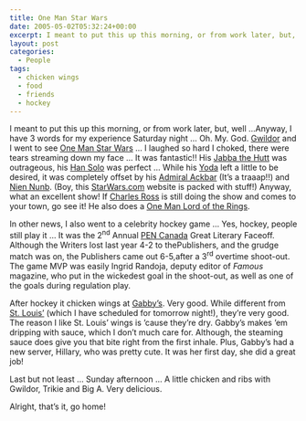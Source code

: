 ```yaml
---
title: One Man Star Wars
date: 2005-05-02T05:32:24+00:00
excerpt: I meant to put this up this morning, or from work later, but, well ...Anyway, I have 3 words for my experience Saturday
layout: post
categories:
  - People
tags:
  - chicken wings
  - food
  - friends
  - hockey
---
```

I meant to put this up this morning, or from work later, but, well &#8230;Anyway, I have 3 words for my experience Saturday night &#8230; Oh. My. God. [Gwildor](http://gwild0r.tumblr.com/) and I went to see [One Man Star Wars](http://www.onemanstarwars.com/) &#8230; I laughed so hard I choked, there were tears streaming down my face &#8230; It was fantastic!! His [Jabba the Hutt](http://www.starwars.com/explore/encyclopedia/characters/jabba/) was outrageous, his [Han Solo](http://www.starwars.com/explore/encyclopedia/characters/hansolo/) was perfect &#8230; While his [Yoda](http://www.starwars.com/explore/encyclopedia/characters/yoda/) left a little to be desired, it was completely offset by his [Admiral Ackbar](http://www.starwars.com/explore/encyclopedia/characters/ackbar/) (It&#8217;s a traaap!!) and [Nien Nunb](http://www.starwars.com/explore/encyclopedia/characters/niennunb/). (Boy, this [StarWars.com](http://www.starwars.com/) website is packed with stuff!) Anyway, what an excellent show! If [Charles Ross](http://www.onemanstarwars.com/) is still doing the show and comes to your town, go see it! He also does a [One Man Lord of the Rings](http://www.onemanlotr.com/).

In other news, I also went to a celebrity hockey game &#8230; Yes, hockey, people still play it &#8230; It was the 2<sup>nd</sup> Annual [PEN Canada](http://www.pencanada.ca/) Great Literary Faceoff. Although the Writers lost last year 4-2 to thePublishers, and the grudge match was on, the Publishers came out 6-5,after a 3<sup>rd</sup> overtime shoot-out. The game MVP was easily Ingrid Randoja, deputy editor of <span style="font-style: italic;">Famous</span> magazine, who put in the wickedest goal in the shoot-out, as well as one of the goals during regulation play.

After hockey it chicken wings at [Gabby&#8217;s](http://www.gabbys.ca/). Very good. While different from [St. Louis&#8217;](http://www.stlouiswings.com/) (which I have scheduled for tomorrow night!), they&#8217;re very good. The reason I like St. Louis&#8217; wings is &#8217;cause they&#8217;re dry. Gabby&#8217;s makes &#8217;em dripping with sauce, which I don&#8217;t much care for. Although, the steaming sauce does give you that bite right from the first inhale. Plus, Gabby&#8217;s had a new server, Hillary, who was pretty cute. It was her first day, she did a great job!

Last but not least &#8230; Sunday afternoon &#8230; A little chicken and ribs with Gwildor, Trikie and Big A. Very delicious.

Alright, that&#8217;s it, go home!